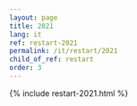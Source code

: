 ```yaml
---
layout: page
title: 2021
lang: it
ref: restart-2021
permalink: /it/restart/2021
child_of_ref: restart
order: 3
---
```


{% include restart-2021.html %}
